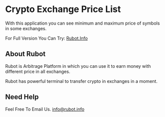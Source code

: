 # Crypto Exchange Price List

With this application you can see minimum and maximum price of symbols in some exchanges.

For Full Version You Can Try:
[Rubot.Info](http://rubot.info)


## About Rubot

Rubot is Arbitrage Platform in which you can use it to earn money with different price in all exchanges.

Rubot has powerful terminal to transfer crypto in exchanges in a moment.


## Need Help

Feel Free To Email Us.
info@rubot.info

